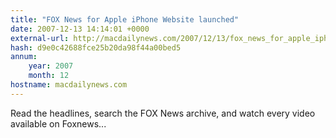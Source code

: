 ```yaml
---
title: "FOX News for Apple iPhone Website launched"
date: 2007-12-13 14:14:01 +0000
external-url: http://macdailynews.com/2007/12/13/fox_news_for_apple_iphone_website_launched/
hash: d9e0c42688fce25b20da98f44a00bed5
annum:
    year: 2007
    month: 12
hostname: macdailynews.com
---
```


Read the headlines, search the FOX News archive, and watch every video available on Foxnews...

